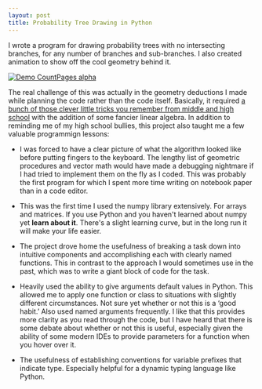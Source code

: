 ```yaml
---
layout: post
title: Probability Tree Drawing in Python
---
```

I wrote a program for drawing probability trees with no intersecting branches, for any number of branches and sub-branches.
I also created animation to show off the cool geometry behind it.

[![Demo CountPages alpha](https://j.gifs.com/r0B6nk.gif)](https://www.youtube.com/watch?v=tyIMAtRVS4w&feature=youtu.be)

The real challenge of this was actually in the geometry deductions I made while planning the code rather than the code itself. Basically, it required [a bunch of those clever little tricks you remember from middle and high school](http://www.analyzemath.com/high_school_math/grade_10/geometry.html) with the addition of some fancier linear algebra.  In addition to reminding me of my high school bullies, this project also taught me a few valuable programmign lessons:

* I was forced to have a clear picture of what the algorithm looked like before putting fingers to the keyboard.  The lengthy list of geometric procedures and vector math would have made a debugging nightmare if I had tried to implement them on the fly as I coded.  This was probably the first program for which I spent more time writing on notebook paper than in a code editor.

* This was the first time I used the numpy library extensively.  For arrays and matrices.  If you use Python and you haven't learned about numpy yet **learn about it**.  There's a slight learning curve, but in the long run it will make your life easier.

* The project drove home the usefulness of breaking a task down into intuitive components and accomplishing each with clearly named functions.  This in contrast to the approach I would sometimes use in the past, which was to write a giant block of code for the task.

* Heavily used the ability to give arguments default values in Python.  This allowed me to apply one function or class to situations with slightly different circumstances.  Not sure yet whether or not this is a ‘good habit.’  Also used named arguments frequently.  I like that this provides more clarity as you read through the code, but I have heard that there is some debate about whether or not this is useful, especially given the ability of some modern IDEs to provide parameters for a function when you hover over it.

* The usefulness of establishing conventions for variable prefixes that indicate type.  Especially helpful for a dynamic typing language like Python.

